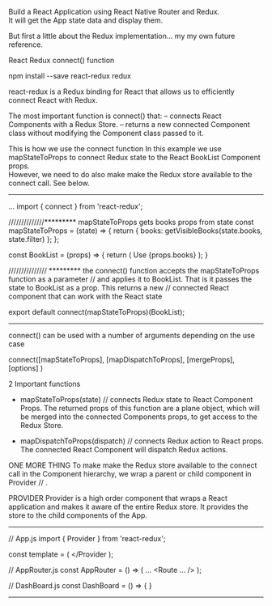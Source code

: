 Build a React Application using React Native Router and Redux.  
It will get the App state data and display them.

But first a little about the Redux implementation...  my my own future reference.

React Redux
connect() function

npm install --save react-redux redux

react-redux is a Redux binding for React that allows us to efficiently connect React with Redux.

The most important function is connect() that:
– connects React Components with a Redux Store.
– returns a new connected Component class without modifying the Component class passed to it.

This is how we use the connect function
In this example we use mapStateToProps to connect Redux state to the React BookList Component props.  
However, we need to do also make make the Redux store available to the connect call.  See below.
*******************************************************************
...
import { connect } from 'react-redux';

//////////////*********  mapStateToProps gets books props from state
const mapStateToProps = (state) => {
  return {
    books: getVisibleBooks(state.books, state.filter)
  };
};

const BookList = (props) => {
  return (
    <View>
      Use {props.books}
    </View>
  );
}

/////////////// *********  the connect() function accepts the mapStateToProps function as a parameter
//  and applies it to BookList.  That is it passes the state to BookList as a prop.  This returns a new
//  connected React component that can work with the React state

export default connect(mapStateToProps)(BookList);
*******************************************************************

connect() can be used with a number of arguments depending on the use case

connect([mapStateToProps], [mapDispatchToProps], [mergeProps], [options] )

2 Important functions
- mapStateToProps(state) //  connects Redux state to React Component Props.  The returned props of this
function are a plane object, which will be merged into the connected Components props, to get
access to the Redux Store.

- mapDispatchToProps(dispatch)  //  connects Redux action to React props.  The connected React Component
will dispatch Redux actions.

ONE MORE THING
To make make the Redux store available to the connect call in the Component hierarchy,
we wrap a parent or child component in Provider //  <Provider />.

PROVIDER
Provider is a high order component that wraps a React application and makes it aware of the entire
Redux store.  It provides the store to the child components of the App.

********************************************************************
//  App.js
import { Provider } from 'react-redux';

const template = (
  <Provider store={store}>
    <AppRouter />
  </Provider
);

//  AppRouter.js
const AppRouter = () => (
  ...
  <Route path='/' component={DashBoard} exact={true} />
  <Route ... />
);

//  DashBoard.js
const DashBoard = () => {
  <View>
    <BookList />
  </View>
}
********************************************************************
